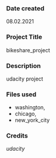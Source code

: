 ### Date created
08.02.2021

### Project Title
bikeshare_project

### Description
udacity project

### Files used
- washington,
- chicago,
- new_york_city

### Credits
_udacity_
